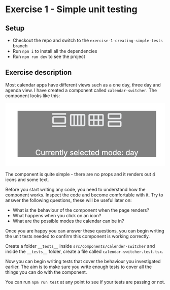 # Exercise 1 - Simple unit testing

## Setup

- Checkout the repo and switch to the `exercise-1-creating-simple-tests` branch
- Run `npm i` to install all the dependencies
- Run `npm run dev` to see the project

## Exercise description

Most calendar apps have different views such as a one day, three day and agenda view. I have created a component called `calendar-switcher`. The component looks like this:

![image info](./public/demo.png)

The component is quite simple - there are no props and it renders out 4 icons and some text.

Before you start writing any code, you need to understand how the component works. Inspect the code and become comfortable with it. Try to answer the following questions, these will be useful later on:

- What is the behaviour of the component when the page renders?
- What happens when you click on an icon?
- What are the possible modes the calendar can be in?

Once you are happy you can answer these questions, you can begin writing the unit tests needed to confirm this component is working correctly.

Create a folder `__tests__` inside `src/components/calender-switcher` and inside the `__tests__` folder, create a file called `calendar-switcher.test.tsx`.

Now you can begin writing tests that cover the behaviour you investigated earlier. The aim is to mske sure you write enough tests to cover all the things you can do with the component.

You can run `npm run test` at any point to see if your tests are passing or not.
